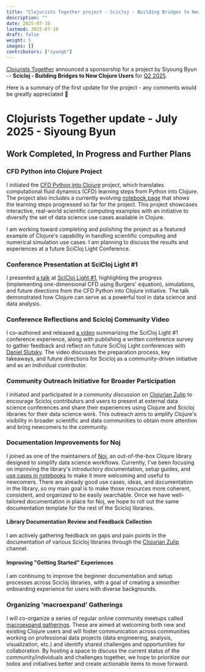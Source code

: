 ```yaml
---
title: "Clojurists Together project - Scicloj - Building Bridges to New Clojure Users - July 2025 update"
description: ""
date: 2025-07-10
lastmod: 2025-07-10
draft: false
weight: 5
images: []
contributors: ["syungb"]
---
```


[Clojurists Together](https://www.clojuriststogether.org/) announced a sponsorship for a project by Siyoung Byun -- **Scicloj - Building Bridges to New Clojure Users** for [Q2 2025](https://www.clojuriststogether.org/news/q2-2025-funding-announcement/).

Here is a summary of the first update for the project - any comments would be greatly appreciated :pray:

# Clojurists Together update - July 2025 - Siyoung Byun

## Work Completed, In Progress and Further Plans

### CFD Python into Clojure Project  

I initiated the [CFD Python into Clojure](https://github.com/scicloj/cfd-python-in-clojure) 
project, which translates computational fluid dynamics (CFD) learning steps from Python 
into Clojure. The project also includes a currently evolving [notebook page](https://scicloj.github.io/cfd-python-in-clojure) that shows the learning steps progressed so far for the project. 
This project showcases interactive, real-world scientific computing examples 
with an initiative to diversify the set of data science use cases available in Clojure. 

I am working toward completing and polishing the project as a featured example of Clojure's 
capability in handling scientific computing and numerical simulation use cases. 
I am planning to discuss the results and experiences at a future SciCloj Light Conference.

### Conference Presentation at SciCloj Light #1

I presented [a talk](https://scicloj.github.io/scinoj-light-1/sessions.html#d-viscous-fluid-flow-data-analysis-using-burgers-equation) at [SciCloj Light #1](https://scicloj.github.io/scinoj-light-1/), 
highlighting the progress (implementing one-dimensional CFD using Burgers' equation), simulations, 
and future directions from the CFD Python into Clojure initiative. 
The talk demonstrated how Clojure can serve as a powerful tool in data science and data analysis.

### Conference Reflections and Scicloj Community Video  

I co-authored and released [a video](https://youtu.be/n6ICeRyXHsI?si=tzq_ZKzuRqux6nKQ) 
summarizing the SciCloj Light #1 conference experience, along with publishing 
a written conference survey to gather feedback and reflect on future SciCloj Light conferences 
with [Daniel Slutsky](https://github.com/daslu). 
The video discusses the preparation process, key takeaways, and future directions 
for Scicloj as a community-driven initiative and as an individual contributor.

### Community Outreach Initiative for Broader Participation

I initiated and participated in a community discussion on [Clojurian Zulip](https://scicloj.github.io/docs/community/chat/) 
to encourage Scicloj contributors and users to present at external data science conferences 
and share their experiences using Clojure and Scicloj libraries for their data science work. 
This outreach aims to amplify Clojure's visibility in broader scientific and data communities 
to obtain more attention and bring newcomers to the community. 
 
### Documentation Improvements for Noj  

I joined as one of the maintainers of [Noj](https://github.com/scicloj/noj), an out-of-the-box 
Clojure library designed to simplify data science workflows. 
Currently, I've been focusing on improving the library's introductory documentation, setup guides, 
and [use cases in notebooks](https://scicloj.github.io/noj/) to make it more welcoming and useful to newcomers.
There are already good use cases, ideas, and documentation in the library, so my main goal is to make 
those resources more coherent, consistent, and organized to be easily searchable. 
Once we have well-tailored documentation in place for Noj, we hope to roll out 
the same documentation template for the rest of the Scicloj libraries.

#### Library Documentation Review and Feedback Collection

I am actively gathering feedback on gaps and pain points in the documentation of various 
Scicloj libraries through the [Clojurian Zulip](https://scicloj.github.io/docs/community/chat/) channel.

#### Improving "Getting Started" Experiences  

I am continuing to improve the beginner documentation and setup processes across Scicloj libraries, 
with a goal of creating a smoother onboarding experience for users with diverse backgrounds.

### Organizing 'macroexpand' Gatherings

I will co-organize a series of regular online community meetups called [macroexpand gatherings](https://scicloj.github.io/docs/community/groups/macroexpand/). 
These are aimed at welcoming both new and existing Clojure users and will foster communication 
across communities working on professional data projects (data engineering, analysis, visualization, etc.) 
and identify shared challenges and opportunities for collaboration.
By hosting a space to discuss the current status of the community/individuals and challenges together,
we hope to prioritize our todos and initiatives better and create actionable items to move forward.
